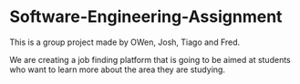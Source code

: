 # Software-Engineering-Assignment

This is a group project made by OWen, Josh, Tiago and Fred.

We are creating a job finding platform that is going to be aimed at students who want to learn more about the area they are studying.